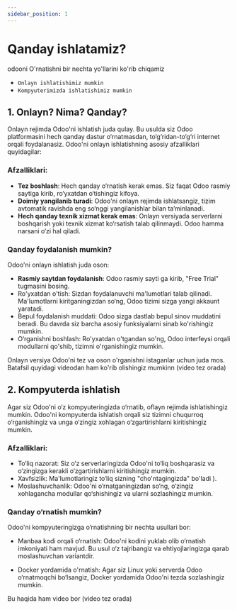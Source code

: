 ```yaml
---
sidebar_position: 1
---
```


# Qanday ishlatamiz?

odooni O'rnatishni bir nechta yo'llarini ko'rib chiqamiz

- `Onlayn ishlatishimiz mumkin`
- `Kompyuterimizda ishlatishimiz mumkin`

## 1. Onlayn? Nima? Qanday?
Onlayn rejimda Odoo'ni ishlatish juda qulay. Bu usulda siz Odoo platformasini hech qanday dastur o‘rnatmasdan, to‘g‘ridan-to‘g‘ri internet orqali foydalanasiz. Odoo'ni onlayn ishlatishning asosiy afzalliklari quyidagilar:

### Afzalliklari:
 - **Tez boshlash**: Hech qanday o‘rnatish kerak emas. Siz faqat Odoo rasmiy saytiga kirib, ro‘yxatdan o‘tishingiz kifoya.
 - **Doimiy yangilanib turadi**: Odoo'ni onlayn rejimda ishlatsangiz, tizim avtomatik ravishda eng so‘nggi yangilanishlar bilan ta’minlanadi.
 - **Hech qanday texnik xizmat kerak emas**: Onlayn versiyada serverlarni boshqarish yoki texnik xizmat ko‘rsatish talab qilinmaydi. Odoo hamma narsani o‘zi hal qiladi.

### Qanday foydalanish mumkin?
Odoo'ni onlayn ishlatish juda oson:
 - **Rasmiy saytdan foydalanish**: Odoo rasmiy sayti ga kirib, "Free Trial" tugmasini bosing.
 - Ro'yxatdan o'tish: Sizdan foydalanuvchi ma'lumotlari talab qilinadi. Ma'lumotlarni kiritganingizdan so‘ng, Odoo tizimi sizga yangi akkaunt yaratadi.
 - Bepul foydalanish muddati: Odoo sizga dastlab bepul sinov muddatini beradi. Bu davrda siz barcha asosiy funksiyalarni sinab ko'rishingiz mumkin.
 - O‘rganishni boshlash: Ro'yxatdan o'tgandan so'ng, Odoo interfeysi orqali modullarni qo'shib, tizimni o'rganishingiz mumkin.

 Onlayn versiya Odoo'ni tez va oson o'rganishni istaganlar uchun juda mos. Batafsil quyidagi videodan ham ko'rib olishingiz mumkinn 
 (video tez orada)

## 2. Kompyuterda ishlatish
Agar siz Odoo'ni o‘z kompyuteringizda o‘rnatib, oflayn rejimda ishlatishingiz mumkin. Odoo'ni kompyuterda ishlatish orqali siz tizimni chuqurroq o‘rganishingiz va unga o‘zingiz xohlagan o‘zgartirishlarni kiritishingiz mumkin.
### Afzalliklari:
 - To‘liq nazorat: Siz o‘z serverlaringizda Odoo'ni to‘liq boshqarasiz va o‘zingizga kerakli o‘zgartirishlarni kiritishingiz mumkin.
 - Xavfsizlik: Ma'lumotlaringiz to‘liq sizning "cho'ntagingizda" bo'ladi ).
 - Moslashuvchanlik: Odoo'ni o‘rnatganingizdan so‘ng, o‘zingiz xohlagancha modullar qo‘shishingiz va ularni sozlashingiz mumkin.

### Qanday o‘rnatish mumkin?
Odoo'ni kompyuteringizga o‘rnatishning bir nechta usullari bor:

 - Manbaa kodi orqali o‘rnatish: Odoo'ni kodini yuklab olib o‘rnatish imkoniyati ham mavjud. Bu usul o‘z tajribangiz va ehtiyojlaringizga qarab moslashuvchan variantdir.

 - Docker yordamida o'rnatish: Agar siz Linux yoki serverda Odoo o‘rnatmoqchi bo‘lsangiz, Docker yordamida Odoo'ni tezda sozlashingiz mumkin.

 Bu haqida ham video bor 
 (video tez orada)

